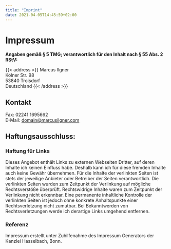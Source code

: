 ```yaml
---
title: "Imprint"
date: 2021-04-05T14:45:59+02:00
---
```


# Impressum

**Angaben gemäß § 5 TMG; verantwortlich für den Inhalt nach § 55 Abs. 2 RStV:**

{{< address >}}
Marcus Ilgner<br/>
Kölner Str. 98<br/>
53840 Troisdorf<br/>
Deutschland
{{< /address >}}

## Kontakt

Fax: 02241 1695662  
E-Mail: domain@marcusilgner.com

## Haftungsausschluss:

### Haftung für Links

Dieses Angebot enthält Links zu externen Webseiten Dritter, auf deren Inhalte ich keinen Einfluss habe. Deshalb kann ich für diese fremden Inhalte auch keine Gewähr übernehmen. Für die Inhalte der verlinkten Seiten ist stets der jeweilige Anbieter oder Betreiber der Seiten verantwortlich. Die verlinkten Seiten wurden zum Zeitpunkt der Verlinkung auf mögliche Rechtsverstöße überprüft. Rechtswidrige Inhalte waren zum Zeitpunkt der Verlinkung nicht erkennbar. Eine permanente inhaltliche Kontrolle der verlinkten Seiten ist jedoch ohne konkrete Anhaltspunkte einer Rechtsverletzung nicht zumutbar. Bei Bekanntwerden von Rechtsverletzungen werde ich derartige Links umgehend entfernen.

### Referenz

Impressum erstellt unter Zuhilfenahme des Impressum Generators der Kanzlei Hasselbach, Bonn.